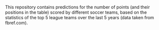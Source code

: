 This repository contains predictions for the number of points (and their positions in the table) scored by different soccer teams, based on the statistics of the top 5 league teams over the last 5 years (data taken from fbref.com).
